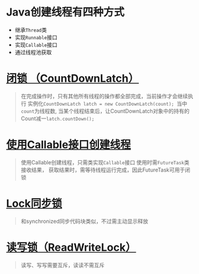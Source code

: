 # Java创建线程有四种方式
-   继承`Thread`类
-   实现`Runnable`接口
-   实现`Callable`接口
-   通过线程池获取

# [闭锁 （CountDownLatch）](./src/CountDownLatchTest.java)

> 在完成操作时，只有其他所有线程的操作都全部完成，当前操作才会继续执行
> 实例化`CountDownLatch latch = new CountDownLatch(count);
> `当中`count`为线程数,
> 当某个线程结束后，让CountDownLatch对象中的持有的Count减一`latch.countDown();`

# [使用Callable接口创建线程](./src/CallableTest.java)

> 使用Callable创建线程，只需类实现`Callable`接口
> 使用时需`FutureTask`类接收结果，
> 获取结果时，需等待线程运行完成，因此FutureTask可用于闭锁

# [Lock同步锁](./src/LockTest.java)

> 和synchronized同步代码块类似，不过需主动显示释放

# [读写锁（ReadWriteLock）](./src/ReadWriteLockTest.java)

> 读写、写写需要互斥，读读不需互斥